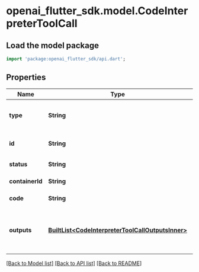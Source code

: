 # openai_flutter_sdk.model.CodeInterpreterToolCall

## Load the model package
```dart
import 'package:openai_flutter_sdk/api.dart';
```

## Properties
Name | Type | Description | Notes
------------ | ------------- | ------------- | -------------
**type** | **String** | The type of the code interpreter tool call. Always `code_interpreter_call`.  | [default to 'code_interpreter_call']
**id** | **String** | The unique ID of the code interpreter tool call.  | 
**status** | **String** | The status of the code interpreter tool call.  | 
**containerId** | **String** | The ID of the container used to run the code.  | 
**code** | **String** | The code to run, or null if not available.  | 
**outputs** | [**BuiltList&lt;CodeInterpreterToolCallOutputsInner&gt;**](CodeInterpreterToolCallOutputsInner.md) | The outputs generated by the code interpreter, such as logs or images.  Can be null if no outputs are available.  | 

[[Back to Model list]](../README.md#documentation-for-models) [[Back to API list]](../README.md#documentation-for-api-endpoints) [[Back to README]](../README.md)


